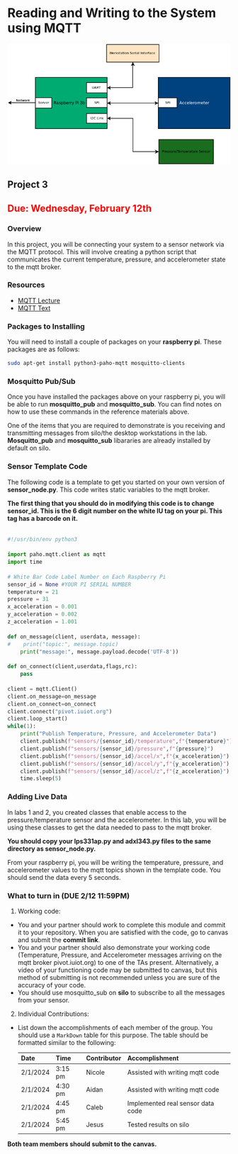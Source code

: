 # Reading and Writing to the System using MQTT

![Full Block Diagram](assets/P3/blocks_full.png)

## Project 3 

## <span style="color:red">Due: Wednesday, February 12th</span>

### Overview

In this project, you will be connecting your system to a sensor
network via the MQTT protocol. This will involve creating a python
script that communicates the current temperature, pressure, and
accelerometer state to the mqtt broker. 

### Resources
* [MQTT Lecture](https://engr210.github.io/lectures/MQTT_SP22.pdf)
* [MQTT Text](https://iucat.iu.edu/catalog/18457908) 

### Packages to Installing 

You will need to install a couple of packages on your **raspberry
pi**. These packages are as follows:

```bash
sudo apt-get install python3-paho-mqtt mosquitto-clients
```
### Mosquitto Pub/Sub 

Once you have installed the packages above on your raspberry pi, you
will be able to run **mosquitto_pub** and **mosquitto_sub**. You can
find notes on how to use these commands in the reference materials
above.

One of the items that you are required to demonstrate is you 
receiving and transmitting messages from silo/the desktop workstations 
in the lab. **Mosquitto_pub** and **mosquitto_sub** libararies are already 
installed by default on silo.

### Sensor Template Code 

The following code is a template to get you started on your own
version of **sensor_node.py**. This code writes static variables to
the mqtt broker.

**The first thing that you should do in modifying this code is to
change sensor_id. This is the 6 digit number on the white IU tag on
your pi. This tag has a barcode on it.**

```python 

#!/usr/bin/env python3

import paho.mqtt.client as mqtt
import time

# White Bar Code Label Number on Each Raspberry Pi
sensor_id = None #YOUR PI SERIAL NUMBER
temperature = 21
pressure = 31
x_acceleration = 0.001
y_acceleration = 0.002
z_acceleration = 1.001

def on_message(client, userdata, message):
#    print("topic:", message.topic)
    print("message:", message.payload.decode('UTF-8'))

def on_connect(client,userdata,flags,rc):
    pass
    
client = mqtt.Client()
client.on_message=on_message
client.on_connect=on_connect
client.connect("pivot.iuiot.org")
client.loop_start()
while(1):
    print("Publish Temperature, Pressure, and Accelerometer Data")
    client.publish(f"sensors/{sensor_id}/temperature",f"{temperature}")
    client.publish(f"sensors/{sensor_id}/pressure",f"{pressure}")
    client.publish(f"sensors/{sensor_id}/accel/x",f"{x_acceleration}")
    client.publish(f"sensors/{sensor_id}/accel/y",f"{y_acceleration}")
    client.publish(f"sensors/{sensor_id}/accel/z",f"{z_acceleration}")
    time.sleep(5)
```

### Adding Live Data 

In labs 1 and 2, you created classes that enable access to the
pressure/temperature sensor and the accelerometer. In this lab, you will be
using these classes to get the data needed to pass to the mqtt broker.

**You should copy your lps331ap.py and adxl343.py files to the
same directory as sensor_node.py.**

From your raspberry pi, you will be writing the temperature, pressure,
and accelerometer values to the mqtt topics shown in the template
code. You should send the data every 5 seconds. 

### What to turn in (DUE 2/12 11:59PM)
1) Working code:

- You and your partner should work to complete this module and
commit it to your repository. When you are satisfied with the
code, go to canvas and submit the **commit link**.
- You and your partner should also demonstrate your working code (Temperature, Pressure, 
and Accelerometer messages arriving on the mqtt broker pivot.iuiot.org) to one of the TAs 
present. Alternatively, a video of your functioning code may be submitted to canvas, 
but this method of submitting is not recommended unless you are sure of the accuracy of your code.
- You should use mosquitto_sub on **silo** to subscribe to all the messages from your sensor.

2) Individual Contributions:

- List down the accomplishments of each member of the group. You should use a `MarkDown` table for this purpose. The table should be formatted similar to the following:

    Date | Time | Contributor | Accomplishment
    -----|------|-------------|---------------
    2/1/2024|3:15 pm| Nicole | Assisted with writing mqtt code 
    2/1/2024|4:30 pm| Aidan | Assisted with writing mqtt code
    2/1/2024|4:45 pm| Caleb | Implemented real sensor data code
    2/1/2024|5:45 pm| Jesus | Tested results on silo

**Both team members should submit to the canvas.**
